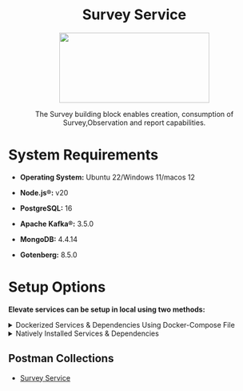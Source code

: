 <div align="center">

# Survey Service

<a href="https://shikshalokam.org/elevate/">
<img
    src="https://shikshalokam.org/wp-content/uploads/2021/06/elevate-logo.png"
    height="140"
    width="300"
  />
</a>

</br>

The Survey building block enables creation, consumption of Survey,Observation and report capabilities.

  

</div>

  

# System Requirements

  

-  **Operating System:** Ubuntu 22/Windows 11/macos 12

-  **Node.js®:** v20

-  **PostgreSQL:** 16

-  **Apache Kafka®:** 3.5.0

-  **MongoDB:** 4.4.14

-  **Gotenberg:** 8.5.0

  

# Setup Options

  

**Elevate services can be setup in local using two methods:**

  

  

<details><summary>Dockerized Services & Dependencies Using Docker-Compose File</summary>

  

  

## Dockerized Services & Dependencies

  

  

Expectation: Upon following the prescribed steps, you will achieve a fully operational Project application setup, complete with both the portal and backend services.

  

  

## Prerequisites

  

  

To set up the Project application, ensure you have Docker and Docker Compose installed on your system. For Ubuntu users, detailed installation instructions for both can be found in the documentation here: [How To Install and Use Docker Compose on Ubuntu](https://www.digitalocean.com/community/tutorials/how-to-install-and-use-docker-compose-on-ubuntu-20-04). For Windows and MacOS users, you can refer to the Docker documentation for installation instructions: [Docker Compose Installation Guide](https://docs.docker.com/compose/install/). Once these prerequisites are in place, you're all set to get started with setting up the Project application.

  

  

Service also uses gotenberg for creation of project certificate. You can read more about it here : [Gotenberg](https://gotenberg.dev/docs/getting-started/introduction).

  

  

## Installation

  

  

1.  **Create survey Directory:** Create a directory named **survey**.

  

  

> Example Command: `mkdir survey && cd survey/`

  

  

2.  **Download Docker Compose File:** Retrieve the **[docker-compose.yml](https://github.com/ELEVATE-Project/samiksha-service/raw/main/documentation/1.0.0/dockerized/docker-compose.yml)** file from the Survey service repository and save it to the survey directory.

  

    ```
    curl -OJL https://github.com/ELEVATE-Project/samiksha-service/raw/main/documentation/1.0.0/dockerized/docker-compose.yml
    ```

    > Note: All commands are run from the survey directory.

    Directory structure:
   
     ```
     ./survey
     └── docker-compose.yml
     ```

3.  **Download Environment Files**: Using the OS specific commands given below, download environment files for all the services.


    -  **Ubuntu/Linux/Mac**

         ```
         curl -L \ -O https://github.com/ELEVATE-Project/samiksha-service/raw/main/documentation/1.0.0/dockerized/envs/interface_env \
        -O https://github.com/ELEVATE-Project/samiksha-service/raw/main/documentation/1.0.0/dockerized/envs/entity_management_env \
        -O https://github.com/ELEVATE-Project/samiksha-service/raw/main/documentation/1.0.0/dockerized/envs/samiksha_env \
        -O https://github.com/ELEVATE-Project/samiksha-service/raw/main/documentation/1.0.0/dockerized/envs/notification_env \
        -O https://github.com/ELEVATE-Project/samiksha-service/raw/main/documentation/1.0.0/dockerized/envs/scheduler_env \
        -O https://github.com/ELEVATE-Project/samiksha-service/raw/main/documentation/1.0.0/dockerized/envs/user_env \
        -O https://github.com/ELEVATE-Project/samiksha-service/raw/main/documentation/1.0.0/dockerized/envs/env.js
        ```
    
    -  **Windows**

        ```
        curl -L -O https://github.com/ELEVATE-Project/samiksha-service/raw/main/documentation/1.0.0/dockerized/envs/interface_env
        curl -L -O https://github.com/ELEVATE-Project/samiksha-service/raw/main/documentation/1.0.0/dockerized/envs/entity_management_env
        curl -L -O https://github.com/ELEVATE-Project/samiksha-service/raw/main/documentation/1.0.0/dockerized/envs/samiksha_env
        curl -L -O https://github.com/ELEVATE-Project/samiksha-service/raw/main/documentation/1.0.0/dockerized/envs/notification_env
        curl -L -O https://github.com/ELEVATE-Project/samiksha-service/raw/main/documentation/1.0.0/dockerized/envs/scheduler_env
        curl -L -O https://github.com/ELEVATE-Project/samiksha-service/raw/main/documentation/1.0.0/dockerized/envs/user_env
        curl -L -O https://github.com/ELEVATE-Project/samiksha-service/raw/main/documentation/1.0.0/dockerized/envs/env.js
        ```

>  **Note:** Modify the environment files as necessary for your deployment using any text editor, ensuring that the values are appropriate for your environment. The default values provided in the current files are functional and serve as a good starting point. Refer to the sample env files provided at the [Samiksha](https://github.com/ELEVATE-Project/samiksha-service/blob/main/.env.sample), [User](https://github.com/ELEVATE-Project/user/blob/master/src/.env.sample), [Notification](https://github.com/ELEVATE-Project/notification/blob/master/src/.env.sample), [Scheduler](https://github.com/ELEVATE-Project/scheduler/blob/master/src/.env.sample), [Interface](https://github.com/ELEVATE-Project/interface-service/blob/main/src/.env.sample) and [Entity-management](https://github.com/ELEVATE-Project/entity-management/blob/main/src/.env.sample) repositories for reference.

>  **Caution:** While the default values in the downloaded environment files enable the Project Application to operate, certain features may not function correctly or could be impaired unless the adopter-specific environment variables are properly configured.

4.  **Download `replace_volume_path` Script File**

    -  **Ubuntu/Linux/Mac**

       ```
        curl -OJL https://raw.githubusercontent.com/ELEVATE-Project/samiksha-service/refs/heads/main/documentation/1.0.0/dockerized/scripts/mac-linux/replace_volume_path.sh
       ```
    
    -  **Windows**

        ```
        curl -OJL https://raw.githubusercontent.com/ELEVATE-Project/samiksha-              
        service/refs/heads/main/documentation/1.0.0/dockerized/scripts/windows/replace_volume_path.bat
        ```
5.  **Run `replace_volume_path` Script File**
 
    -  **Ubuntu/Linux/Mac**

       a. Make the `replace_volume_path.sh` file an executable.

         ```
         chmod +x replace_volume_path.sh
         ```
       b. Run the script file using the following command.

         ```
         ./replace_volume_path.sh
         ```

    -  **Windows**

       Run the script file using the following command.

       ```
       replace_volume_path.sh
       ```

6. **Download `docker-compose-up` & `docker-compose-down` Script Files**

   -   **Ubuntu/Linux/Mac**

       1. Download the files.

          ```
          curl -OJL https://github.com/ELEVATE-Project/samiksha-service/raw/main/documentation/1.0.0/dockerized/scripts/mac-linux/docker-compose-up.sh
          ```

          ```
          curl -OJL https://github.com/ELEVATE-Project/samiksha-service/raw/main/documentation/1.0.0/dockerized/scripts/mac-linux/docker-compose-         down.sh
          ```

        2. Make the files executable by running the following commands.

            ```
            chmod +x docker-compose-up.sh
            ```

            ```
            chmod +x docker-compose-down.sh
            ```

    -    **Windows**	
			```
		    curl -OJL https://github.com/ELEVATE-Project/samiksha-      
			s  ervice/raw/features_dockerSetup/documentation/1.0.0/dockerized/scripts/windows/docker-compose-up.bat
			```
		    ```
		    curl -OJL https://github.com/ELEVATE-Project/samiksha-service/raw/main/documentation/1.0.0/dockerized/scripts/windows/docker-compose-down.bat
			```

9.  **Run All Services & Dependencies:** All services and dependencies can be started using the `docker-compose-up` script file.

    -   **Ubuntu/Linux/Mac**

	    ```
	    ./docker-compose-up.sh
	    ```

    -   **Windows**

	    ```
	    docker-compose-up.bat
	    ```

> Double-click the file or run the above command from the terminal.

  

> **Note**: During the first Docker Compose run, the database, migration seeder files, and the script to set the default organization will be executed automatically.

  
-->


1.  **Access The Survey Application**:Once the services are up and the front-end app bundle is built successfully, navigate to **[localhost:7007](http://localhost:7007/)** to access the Survey app.

  

9.  **Gracefully Stop All Services & Dependencies:**All containers which are part of the docker-compose can be gracefully stopped by pressing `Ctrl + c` in the same terminal where the services are running.

  

10.  **Remove All Service & Dependency Containers**:

  

All docker containers can be stopped and removed by using the `docker-compose-down` file.

  

  

-  **Ubuntu/Linux/Mac**

    ```
    ./docker-compose-down.sh
    ```

 - **Windows**

    ```
    docker-compose-down.bat
    ```
  
>  **Caution**: As per the default configuration in the `docker-compose-mentoring.yml` file, using the `down` command will lead to data loss since the database container does not persist data. To persist data across `down` commands and subsequent container removals, refer to the "Persistence of Database Data in Docker Containers" section of this documentation.


## Enable Citus Extension
 
User management service comes with this bundle relies on PostgreSQL as its core database system. To boost performance and scalability, users can opt to enable the Citus extension. This transforms PostgreSQL into a distributed database, spreading data across multiple nodes to handle large datasets more efficiently as demand grows.
  

For more information, refer **[Citus Data](https://www.citusdata.com/)**.
  
To enable the Citus extension for mentoring and user services, follow these steps.

1. Create a sub-directory named `user` and download `distributionColumns.sql` into it.

    ```
    mkdir user && curl -o ./user/distributionColumns.sql -JL https://github.com/ELEVATE-Project/samiksha-          
    service/raw/main/documentation/1.0.0/distribution-columns/user/distributionColumns.sql
    ```
2. Set up the citus_setup file by following the steps given below.

-  **Ubuntu/Linux/Mac**

1. Download the `citus_setup.sh` file.

    ```
    curl -OJL https://github.com/ELEVATE-Project/samiksha-service/raw/main/documentation/1.0.0/dockerized/scripts/mac-linux/citus_setup.sh
    ```

2. Make the setup file executable by running the following command.

    ```
    chmod +x citus_setup.sh
    ```

3. Enable Citus and set distribution columns for `user` database by running the `citus_setup.sh`with the following arguments.

    ```
    ./citus_setup.sh user postgres://postgres:postgres@localhost:5432/user
    ```

 - **Windows**

1. Download the `citus_setup.bat` file.

    ```
    curl -OJL https://github.com/ELEVATE-Project/samiksha-service/raw/main/documentation/1.0.0/dockerized/scripts/windows/citus_setup.bat
    ```
    
2. Enable Citus and set distribution columns for `user` database by running the `citus_setup.bat`with the following arguments.

    ```
    citus_setup.bat user postgres://postgres:postgres@citus_master:5432/user
    ```

> **Note:** Since the `citus_setup.bat` file requires arguments, it must be run from a terminal.

  

## Persistence Of Database Data In Docker Container 

To ensure the persistence of database data when running `docker compose down`, it is necessary to modify the `docker-compose-project.yml` file according to the steps given below:

1.  **Modification Of The `docker-compose-project.yml` File:**

Begin by opening the `docker-compose-project.yml` file. Locate the section pertaining to the Citus and mongo container and proceed to uncomment the volume specification. This action is demonstrated in the snippet provided below:

```yaml

mongo:
image: 'mongo:4.4.14'
restart: 'always'
ports:
- '27017:27017'
networks:
- project_net
volumes:
- mongo-data:/data/db
logging:
driver: none
citus:
image: citusdata/citus:11.2.0
container_name: 'citus_master'
ports:
- 5432:5432
volumes:
- citus-data:/var/lib/postgresql/data
```

2.  **Uncommenting Volume Names Under The Volumes Section:**

Next, navigate to the volumes section of the file and proceed to uncomment the volume names as illustrated in the subsequent snippet:

```yaml

networks:
elevate_net:
external: false
volumes:
citus-data:
mongo-data:
```

By implementing these adjustments, the configuration ensures that when the `docker-compose down` command is executed, the database data is securely stored within the specified volumes. Consequently, this data will be retained and remain accessible, even after the containers are terminated and subsequently reinstated using the `docker-compose up` command.

## Sample User Accounts Generation

During the initial setup of Project services with the default configuration, you may encounter issues creating new accounts through the regular SignUp flow on the Survey portal. This typically occurs because the default SignUp process includes OTP verification to prevent abuse. Until the notification service is configured correctly to send actual emails, you will not be able to create new accounts.

In such cases, you can generate sample user accounts using the steps below. This allows you to explore the Project services and portal immediately after setup.

>  **Warning:** Use this generator only immediately after the initial system setup and before any normal user accounts are created through the portal. It should not be used under any circumstances thereafter.

1.  **Download The `sampleData.sql` Files:**

-  **Ubuntu/Linux/Mac**

    ```
    mkdir -p sample-data/user && \
    curl -L https://raw.githubusercontent.com/ELEVATE-Project/samiksha-service/main/documentation/1.0.0/sample-data/mac-  
    linux/user/sampleData.sql -o sample-data/user/sampleData.sql
    ```

 - **Windows**

    ```
    mkdir sample-data\user 2>nul & ^
    curl -L https://raw.githubusercontent.com/ELEVATE-Project/samiksha-service/main/documentation/1.0.0/sample-data/windows/user/sampleData.sql     -o sample-data/user/sampleData.sql
    ```

2.  **Download The `insert_sample_data` Script File:**

-  **Ubuntu/Linux/Mac**

    ```
    curl -L -o insert_sample_data.sh https://raw.githubusercontent.com/ELEVATE-Project/samiksha-      
    service/main/documentation/1.0.0/dockerized/scripts/mac-linux/insert_sample_data.sh && chmod +x insert_sample_data.sh
    ```

- **Windows**

    ```
    curl -L -o insert_sample_data.bat https://github.com/ELEVATE-Project/samiksha-    
    service/raw/main/documentation/1.0.0/dockerized/scripts/windows/insert_sample_data.bat
    ```

3.  **Run The `insert_sample_data` Script File:**

-  **Ubuntu/Linux/Mac**

    ```
    ./insert_sample_data.sh user postgres://postgres:postgres@citus_master:5432/user
    ```

 - **Windows**

    ```
    insert_sample_data.bat user postgres://postgres:postgres@citus_master:5432/user
    ```

After successfully running the script mentioned above, the following user accounts will be created and available for login:

| Email ID | Password | Role |
| ------------------------ | ---------- | ----------------------- |
| aaravpatel@example.com | Password1@ | State Education Officer |
| arunimareddy@example.com | Password1@ | State Education Officer |
| aaravpatel@example.com | Password1@ | State Education Officer |

## Insert Initial Data

-  **Ubuntu/Linux** && **Windows**

    ```
    docker exec -it samiksha sh -c "node documentation/1.0.0/dockerized/scripts/mac-linux/insert_sample_solutions.js"
    ```
    
</details>

<details>


<summary>Natively Installed Services & Dependencies </summary>

  

  

## PM2 Managed Services & Natively Installed Dependencies

Expectation: Upon following the prescribed steps, you will achieve a fully operational Survey application setup. Both the portal and backend services are managed using PM2, with all dependencies installed natively on the host system.  

## Prerequisites

Before setting up the following Survey application, dependencies given below should be installed and verified to be running. Refer to the steps given below to install them and verify.

-  **Ubuntu/Linux**

1. Download dependency management scripts:

    ```
    curl -OJL https://raw.githubusercontent.com/ELEVATE-Project/samiksha-    
    service/refs/heads/feature/sample_data_scripts/documentation/1.0.0/scripts/linux/check-dependencies.sh && \
    curl -OJL https://raw.githubusercontent.com/ELEVATE-Project/samiksha-              
    service/refs/heads/feature/sample_data_scripts/documentation/1.0.0/scripts/linux/install-dependencies.sh && \
    curl -OJL https://raw.githubusercontent.com/ELEVATE-Project/samiksha- 
    service/refs/heads/feature/sample_data_scripts/documentation/1.0.0/scripts/linux/uninstall-dependencies.sh && \
    chmod +x check-dependencies.sh && \
    chmod +x install-dependencies.sh && \
    chmod +x uninstall-dependencies.sh
   ```
2. Verify installed dependencies by running `check-dependencies.sh`:

   ```
   ./check-dependencies.sh
   ```

> Note: Keep note of any missing dependencies.

3. Install dependencies by running `install-dependencies.sh`:

   ```
   ./install-dependencies.sh
   ```
> Note: Install all missing dependencies and use check-dependencies script to ensure everything is installed and running.

4. Uninstall dependencies by running `uninstall-dependencies.sh`:

   ```
   ./uninstall-dependencies.sh
   ```

> Warning: Due to the destructive nature of the script (without further warnings), it should only be used during the initial setup of the dependencies. For example, Uninstalling PostgreSQL/Citus using script will lead to data loss. USE EXTREME CAUTION.

> Warning: This script should only be used to uninstall dependencies that were installed via installation script in step 3. If same dependencies were installed using other methods, refrain from using this script. This script is provided in-order to reverse installation in-case issues arise from a bad install.

  
-  **MacOS**

1. Install Node.js 20:

    ```
    brew install node@20
    ```

    ```
    brew link --overwrite node@20
    ```

2. Install Kafka:

    ```
    brew install kafka
    ```

3. Install PostgreSQL 16:

    ```
    brew install postgresql@16
    ```

4. Install PM2:

    ```
    sudo npm install pm2@latest -g
    ```

5. Install Redis:

    ```
    brew install redis
    ```
6. Install Mongo:

    ```
    brew install mongodb-community@7.0
    ```

7. Download `check-dependencies.sh` file:

    ```
    curl -OJL https://raw.githubusercontent.com/ELEVATE-Project/samiksha-    
    service/refs/heads/feature/sample_data_scripts/documentation/1.0.0/scripts/macos/check-dependencies.sh && \
    chmod +x check-dependencies.sh
    ```

8. Verify installed dependencies by running `check-dependencies.sh`:

   ```
   ./check-dependencies.sh
   ```
## Installation

1.  **Create Elevate-survey Directory:** Create a directory named **elevate-survey**.

> Example Command: `mkdir elevate-survey && cd elevate-survey/`

2.  **Git Clone Services And Portal Repositories**

-  **Ubuntu/Linux/MacOS**

    ```
    git clone -b main https://github.com/ELEVATE-Project/samiksha-service.git && \
    git clone -b main https://github.com/ELEVATE-Project/entity-management.git && \
    git clone -b master https://github.com/ELEVATE-Project/user.git && \
    git clone -b master https://github.com/ELEVATE-Project/notification.git && \
    git clone -b main https://github.com/ELEVATE-Project/interface-service.git && \
    git clone -b master https://github.com/ELEVATE-Project/scheduler.git && \
    git clone -b main https://github.com/ELEVATE-Project/observation-survey-projects-pwa.git
    ``` 

3.  **Install NPM Packages**

-  **Ubuntu/Linux/MacOS**

    ```
    cd samiksha-service && npm install && cd ../ && \
    cd user/src && npm install && cd ../.. && \
    cd notification/src && npm install && cd ../.. && \
    cd interface-service/src && npm install && cd ../.. && \
    cd scheduler/src && npm install && cd ../.. && \
    cd observation-survey-projects-pwa && npm install --force && cd ..
    ```  

4.  **Download Environment Files**

-  **Ubuntu/Linux**

    ```
    curl -L -o samiksha-service/.env https://raw.githubusercontent.com/ELEVATE-Project/samiksha-service/refs/heads/feature/sample_data_scripts/documentation/1.0.0/native/envs/survey_service_env && \
    curl -L -o user/src/.env https://raw.githubusercontent.com/ELEVATE-Project/samiksha-service/refs/heads/feature/sample_data_scripts/documentation/1.0.0/native/envs/user_env && \
    curl -L -o notification/src/.env https://raw.githubusercontent.com/ELEVATE-Project/samiksha-service/refs/heads/feature/sample_data_scripts/documentation/1.0.0/native/envs/notification_env && \
    curl -L -o interface-service/src/.env https://raw.githubusercontent.com/ELEVATE-Project/samiksha-service/refs/heads/feature/sample_data_scripts/documentation/1.0.0/native/envs/interface_env && \
    curl -L -o scheduler/src/.env https://raw.githubusercontent.com/ELEVATE-Project/samiksha-service/refs/heads/feature/sample_data_scripts/documentation/1.0.0/native/envs/scheduler_env && \
    curl -L -o observation-survey-projects-pwa/src/environments/environment.ts https://raw.githubusercontent.com/ELEVATE-Project/samiksha-service/refs/heads/feature/sample_data_scripts/documentation/1.0.0/native/envs/environment.ts

    ```

-  **MacOS**

    ```
    curl -L -o samiksha-service/.env https://raw.githubusercontent.com/ELEVATE-Project/samiksha-service/refs/heads/feature/sample_data_scripts/documentation/1.0.0/native/envs/survey_service_env && \
    curl -L -o user/src/.env https://raw.githubusercontent.com/ELEVATE-Project/samiksha-service/refs/heads/feature/sample_data_scripts/documentation/1.0.0/native/envs/user_env && \
    curl -L -o notification/src/.env https://raw.githubusercontent.com/ELEVATE-Project/samiksha-service/refs/heads/feature/sample_data_scripts/documentation/1.0.0/native/envs/notification_env && \
    curl -L -o interface-service/src/.env https://raw.githubusercontent.com/ELEVATE-Project/samiksha-service/refs/heads/feature/sample_data_scripts/documentation/1.0.0/native/envs/interface_env && \
    curl -L -o scheduler/src/.env https://raw.githubusercontent.com/ELEVATE-Project/samiksha-service/refs/heads/feature/sample_data_scripts/documentation/1.0.0/native/envs/scheduler_env && \
    curl -L -o observation-survey-projects-pwa/src/environments/environment.ts https://raw.githubusercontent.com/ELEVATE-Project/samiksha-service/refs/heads/feature/sample_data_scripts/documentation/1.0.0/native/envs/environment.ts

    ```

>  **Note:** Modify the environment files as necessary for your deployment using any text editor, ensuring that the values are appropriate for your environment. The default values provided in the current files are functional and serve as a good starting point. Refer to the sample env files provided at the [Survey](https://github.com/ELEVATE-Project/samiksha/blob/master/src/.env.sample), [User](https://github.com/ELEVATE-Project/user/blob/master/src/.env.sample), [Notification](https://github.com/ELEVATE-Project/notification/blob/master/src/.env.sample), [Scheduler](https://github.com/ELEVATE-Project/scheduler/blob/master/src/.env.sample), and [Interface](https://github.com/ELEVATE-Project/interface-service/blob/main/src/.env.sample) repositories for reference.

  

  

>  **Caution:** While the default values in the downloaded environment files enable the Survey Application to operate, certain features may not function correctly or could be impaired unless the adopter-specific environment variables are properly configured.

  

>

  

> For detailed instructions on adjusting these values, please consult the **[Survey Environment Variable Modification Guide](https://github.com/ELEVATE-Project/mentoring/blob/master/documentation/1.0.0/Survey-Env-Modification-README.md)**.

  

  

>  **Important:** As mentioned in the above linked document, the **User SignUp** functionality may be compromised if key environment variables are not set correctly during deployment. If you opt to skip this setup, consider using the sample user account generator detailed in the `Sample User Accounts Generation` section of this document.

  

  

1.  **Create Databases**

  

  

-  **Ubuntu/Linux**

  

1. Download `create-databases.sh` Script File:

   ```
   curl -OJL https://raw.githubusercontent.com/ELEVATE-Project/samiksha- 
   service/refs/heads/feature/sample_data_scripts/documentation/1.0.0/native/scripts/linux/create-databases.sh
   ```
2. Make the executable by running the following command:

   ```
   chmod +x create-databases.sh
   ```
3. Run the script file:

   ```
   ./create-databases.sh
   ```
-  **MacOS**

1. Download `create-databases.sh` Script File:

   ```
   curl -OJL https://raw.githubusercontent.com/ELEVATE-Project/samiksha- 
   service/refs/heads/feature/sample_data_scripts/documentation/1.0.0/native/scripts/macos/create-databases.sh
   ```
2. Make the executable by running the following command:

   ```
   chmod +x create-databases.sh
   ```
3. Run the script file:

   ```
   ./create-databases.sh
   ```

6.  **Run Migrations To Create Tables**

-  **Ubuntu/Linux/MacOS**

1. Install Sequelize-cli globally:

   ```
   sudo npm i sequelize-cli -g
   ```
2. Run Migrations:

   ```
   cd user/src && npx sequelize-cli db:migrate && cd ../.. && \
   cd notification/src && npx sequelize-cli db:migrate && cd ../..
   ```

7.  **Enabling Citus And Setting Distribution Columns (Optional)**

To boost performance and scalability, users can opt to enable the Citus extension. This transforms PostgreSQL into a distributed database, spreading data across multiple nodes to handle large datasets more efficiently as demand grows.

> NOTE: Currently only available for Linux based operation systems.

  

1. Download user `distributionColumns.sql` file.

   ```
   curl -o ./user/distributionColumns.sql -JL https://raw.githubusercontent.com/ELEVATE-Project/samiksha- 
   service/refs/heads/feature/sample_data_scripts/documentation/1.0.0/user/distributionColumns.sql
   ```
2. Set up the `citus_setup` file by following the steps given below.

-  **Ubuntu/Linux**

1. Download the `citus_setup.sh` file:

   ```
   curl -OJL https://raw.githubusercontent.com/ELEVATE-Project/samiksha- 
   service/refs/heads/feature/sample_data_scripts/documentation/1.0.0/native/scripts/linux/citus_setup.sh
   ```
2. Make the setup file executable by running the following command:

   ```
   chmod +x citus_setup.sh
   ```
3. Enable Citus and set distribution columns for `user` database by running the `citus_setup.sh`with the following arguments.

   ```
   ./citus_setup.sh user postgres://postgres:postgres@localhost:9700/users
   ```
8.  **Insert Initial Data**

Use Survey in-build seeders to insert the initial data.

-  **Ubuntu/Linux/MacOS**

   ```
   cd samiksha-service && npm run db:populate-data && cd ../ && \
   cd user/src && npm run db:seed:all && cd ../..
   ```  
9.  **Start The Services**

Following the steps given below, 2 instances of each MentorEd backend service will be deployed and be managed by PM2 process manager.

-  **Ubuntu/Linux**

   ```
   cd samiksha-service && pm2 start app.js -i 2 --name survey-service && cd ../ && \
   cd user/src && pm2 start app.js -i 2 --name survey-user && cd ../.. && \
   cd notification/src && pm2 start app.js -i 2 --name survey-notification && cd ../.. && \
   cd interface-service/src && pm2 start app.js -i 2 --name survey-interface && cd ../.. && \
   cd scheduler/src && pm2 start app.js -i 2 --name survey-scheduler && cd ../..
   ```

-  **MacOS**

   ```
   cd samiksha-service && npx pm2 start app.js -i 2 --name survey-service && cd ../ && \
   cd user/src && npx pm2 start app.js -i 2 --name survey-user && cd ../.. && \
   cd notification/src && npx pm2 start app.js -i 2 --name survey-notification && cd ../.. && \
   cd interface-service/src && npx pm2 start app.js -i 2 --name survey-interface && cd ../.. && \
   cd scheduler/src && npx pm2 start app.js -i 2 --name survey-scheduler && cd ../..
   ```


10.  **Run Service Scripts**

-  **Ubuntu/Linux/MacOS**

   ```
   cd user/src/scripts && node insertDefaultOrg.js && node viewsScript.js && \
   node -r module-alias/register uploadSampleCSV.js && cd ../../..
   ```

11.  **Start The Portal**

Survey portal utilizes Ionic and Angular CLI for building the browser bundle, follow the steps given below to install them and start the portal.
  
-  **Ubuntu/Linux**

1. Install Ionic CLI globally:

   ```
   sudo npm install -g @ionic/cli
   ```

2. Install Angular CLI globally:

   ```
   sudo npm install -g @angular/cli
   ```

3. Navigate to `observation-survey-projects-pwa` directory:

   ```
   cd observation-survey-projects-pwa
   ```

4. Build the portal

   ```
   ionic build
   ```

5. Start the portal:

   ```
   ionic serve
   ```

-  **MacOS**

1. Install Ionic CLI globally:

   ```
   sudo npm install -g @ionic/cli
   ```

2. Install Angular CLI globally:

   ```
   sudo npm install -g @angular/cli
   ```

3. Navigate to `observation-survey-projects-pwa` directory:

   ```
   cd observation-survey-projects-pwa
   ```

4. Build the portal:

   ```
   npx ionic build
   ```

5. Start the portal:

   ```
   npx ionix serve
   ```

-  **Windows**

1. Install Ionic CLI globally:

   ```
   npm install -g @ionic/cli
   ```

2. Install Angular CLI globally:

   ```
   npm install -g @angular/cli
   ```

3. Navigate to `observation-survey-projects-pwa` directory:

   ```
   cd observation-survey-projects-pwa
   ```

4. Build the portal

  ```
  ionic build
  ```

5. Start the portal:

  ```
  ionic serve
  ```

Navigate to http://localhost:8100 to access the Survey Portal.

## Sample User Accounts Generation

During the initial setup of Survey services with the default configuration, you may encounter issues creating new accounts through the regular SignUp flow on the Survey portal. This typically occurs because the default SignUp process includes OTP verification to prevent abuse. Until the notification service is configured correctly to send actual emails, you will not be able to create new accounts.

In such cases, you can generate sample user accounts using the steps below. This allows you to explore the Survey services and portal immediately after setup.

>  **Warning:** Use this generator only immediately after the initial system setup and before any normal user accounts are created through the portal. It should not be used under any circumstances thereafter.

-  **Ubuntu/Linux**

    ```
    curl -o insert_sample_data.sh https://raw.githubusercontent.com/ELEVATE-Project/samiksha-service/refs/heads/feature/sample_data_scripts/documentation/1.0.0/native/scripts/linux/insert_sample_data.sh && \
    chmod +x insert_sample_data.sh && \
    ./insert_sample_data.sh
    ```

-   **MacOS**

    ```
    curl -o insert_sample_data.sh https://raw.githubusercontent.com/ELEVATE-Project/samiksha-service/refs/heads/feature/sample_data_scripts/documentation/1.0.0/scripts/macos/insert_sample_data.sh && \
    chmod +x insert_sample_data.sh && \
    ./insert_sample_data.sh
    ```

After successfully running the script mentioned above, the following user accounts will be created and available for login:

  

  

| Email ID | Password | Role |

  

| ------------------------ | ---------- | ------------------ |

  

| aaravpatel@example.com | Password1@ | Mentee |

  

| arunimareddy@example.com | Password1@ | Mentor |

  

| devikasingh@example.com | Password1@ | Organization Admin |

  

  

</details>

## Postman Collections

-   [Survey Service](https://github.com/ELEVATE-Project/samiksha-service/tree/main/api-doc)
